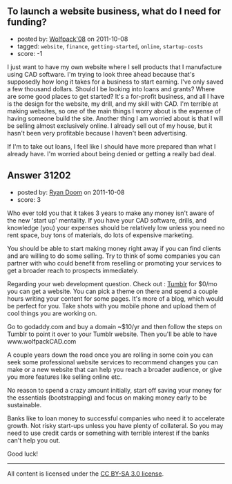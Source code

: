 ## To launch a website business, what do I need for funding?

- posted by: [Wolfpack'08](https://stackexchange.com/users/-1/13740-wolfpack-08) on 2011-10-08
- tagged: `website`, `finance`, `getting-started`, `online`, `startup-costs`
- score: -1

I just want to have my own website where I sell products that I manufacture using CAD software.  I'm trying to look three ahead because that's supposedly how long it takes for a business to start earning.  I've only saved a few thousand dollars.  Should I be looking into loans and grants?  Where are some good places to get started?  It's a for-profit business, and all I have is the design for the website, my drill, and my skill with CAD.  I'm terrible at making websites, so one of the main things I worry about is the expense of having someone build the site.  Another thing I am worried about is that I will be selling almost exclusively online.  I already sell out of my house, but it hasn't been very profitable because I haven't been advertising.

If I'm to take out loans, I feel like I should have more prepared than what I already have.  I'm worried about being denied or getting a really bad deal.


## Answer 31202

- posted by: [Ryan Doom](https://stackexchange.com/users/-1/5655-ryan-doom) on 2011-10-08
- score: 3

<p>Who ever told you that it takes 3 years to make any money isn't aware of the new 'start up' mentality. If you have your CAD software, drills, and knowledge (you) your expenses should be relatively low unless you need no rent space, buy tons of materials, do lots of expensive marketing. </p>

<p>You should be able to start making money right away if you can find clients and are willing to do some selling.  Try to think of some companies you can partner with who could benefit from reselling or promoting your services to get a broader reach to prospects immediately.</p>

<p>Regarding your web development question. Check out : <a href="http://www.tumblr.com" rel="nofollow">Tumblr</a> for $0/mo you can get a website. You can pick a theme on there and spend a couple hours writing your content for some pages. It's more of a blog, which would be perfect for you. Take shots with you mobile phone and upload them of cool things you are working on.</p>

<p>Go to godaddy.com and buy a domain ~$10/yr and then follow the steps on Tumblr to point it over to your Tumblr website. Then you'll be able to have www.wolfpackCAD.com </p>

<p>A couple years down the road once you are rolling in some coin you can seek some professional website services to recommend changes you can make or a new website that can help you reach a broader audience, or give you more features like selling online etc.</p>

<p>No reason to spend a crazy amount initially, start off saving your money for the essentials (bootstrapping) and focus on making money early to be sustainable.</p>

<p>Banks like to loan money to successful companies who need it to accelerate growth. Not risky start-ups unless you have plenty of collateral.  So you may need to use credit cards or something with terrible interest if the banks can't help you out.</p>

<p>Good luck!</p>




---

All content is licensed under the [CC BY-SA 3.0 license](https://creativecommons.org/licenses/by-sa/3.0/).
